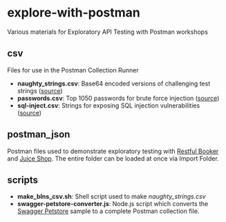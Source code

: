 # explore-with-postman
Various materials for Exploratory API Testing with Postman workshops

## csv
Files for use in the Postman Collection Runner
- **naughty_strings.csv**: 
Base64 encoded versions of challenging test strings ([source](https://github.com/minimaxir/big-list-of-naughty-strings/blob/master/blns.txt))
- **passwords.csv**: 
Top 1050 passwords for brute force injection ([source](https://github.com/danielmiessler/SecLists/blob/master/Passwords/Common-Credentials/best1050.txt))
- **sql-inject.csv**: 
Strings for exposing SQL injection vulnerabilities ([source](https://github.com/fuzzdb-project/fuzzdb/blob/master/attack/sql-injection/detect/xplatform.txt))

## postman_json
Postman files used to demonstrate exploratory testing with [Restful Booker](https://restful-booker.herokuapp.com) and [Juice Shop](http://demo.owasp-juice.shop). The entire folder can be loaded at once via Import Folder.

## scripts
- **make_blns_csv.sh**: 
Shell script used to make *naughty_strings.csv*
- **swagger-petstore-converter.js**: 
Node.js script which converts the [Swagger Petstore](http://petstore.swagger.io) sample to a complete Postman collection file.

